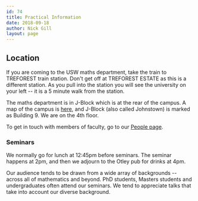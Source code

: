 ```yaml
---
id: 74
title: Practical Information
date: 2018-09-18
author: Nick Gill
layout: page
---
```


## Location

If you are coming to the USW maths department, take the train to TREFOREST train station. Don't get off at TREFOREST ESTATE as this is a different station. As you pull into the station you will see the university on your left -- it is a 5 minute walk from the station.

The maths department is in J-Block which is at the rear of the campus. A map of the campus is <a href = "https://www.southwales.ac.uk/documents/33/USW_A4_Campus_Map_TREF_NEW.PDF">here</a>, and J-Block (also called Johnstown) is marked as Building 9. We are on the 4th floor.

To get in touch with members of faculty, go to our <a href = "people">People page</a>.


### Seminars

We normally go for lunch at 12:45pm before seminars. The seminar happens at 2pm, and then we adjourn to the Otley pub for drinks at 4pm. 

Our audience tends to be drawn from a wide array of backgrounds -- across all of mathematics and beyond. PhD students, Masters students and undergraduates often attend our seminars. We tend to appreciate talks that take into account our diverse background.
